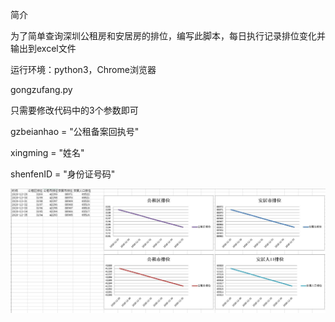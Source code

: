 简介

为了简单查询深圳公租房和安居房的排位，编写此脚本，每日执行记录排位变化并输出到excel文件

运行环境：python3，Chrome浏览器

gongzufang.py

只需要修改代码中的3个参数即可

gzbeianhao = "公租备案回执号"

xingming = "姓名"

shenfenID = "身份证号码"


![image](https://github.com/akqzx/SZ-ZJJ/blob/main/%E5%9B%BE%E7%A4%BA.jpg) 
